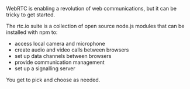 WebRTC is enabling a revolution of web communications, but it can be tricky
to get started.

The rtc.io suite is a collection of open source node.js modules that can be installed with npm to:

- access local camera and microphone
- create audio and video calls between browsers
- set up data channels between browsers
- provide communication management
- set up a signalling server

You get to pick and choose as needed.
